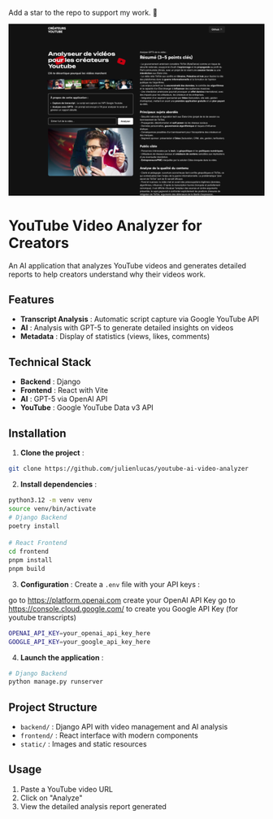 Add a star to the repo to support my work. 🙏

![Fashion Style Analyzer Header](header.png)

# YouTube Video Analyzer for Creators

An AI application that analyzes YouTube videos and generates detailed reports to help creators understand why their videos work.

## Features

- **Transcript Analysis** : Automatic script capture via Google YouTube API
- **AI** : Analysis with GPT-5 to generate detailed insights on videos
- **Metadata** : Display of statistics (views, likes, comments)

## Technical Stack

- **Backend** : Django
- **Frontend** : React with Vite
- **AI** : GPT-5 via OpenAI API
- **YouTube** : Google YouTube Data v3 API

## Installation

1. **Clone the project** :
```bash
git clone https://github.com/julienlucas/youtube-ai-video-analyzer
```

2. **Install dependencies** :
```bash
python3.12 -m venv venv
source venv/bin/activate
# Django Backend
poetry install

# React Frontend
cd frontend
pnpm install
pnpm build
```

3. **Configuration** :
Create a `.env` file with your API keys :

go to https://platform.openai.com create your OpenAI API Key
go to https://console.cloud.google.com/ to create you Google API Key (for youtube transcripts)
```bash
OPENAI_API_KEY=your_openai_api_key_here
GOOGLE_API_KEY=your_google_api_key_here
```

4. **Launch the application** :
```bash
# Django Backend
python manage.py runserver
```

## Project Structure

- `backend/` : Django API with video management and AI analysis
- `frontend/` : React interface with modern components
- `static/` : Images and static resources

## Usage

1. Paste a YouTube video URL
2. Click on "Analyze"
3. View the detailed analysis report generated
